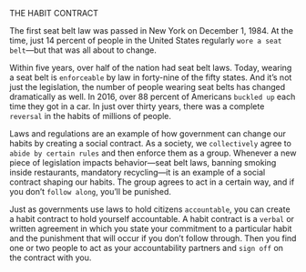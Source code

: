 THE HABIT CONTRACT

The first seat belt law was passed in New York on December 1, 1984.
At the time, just 14 percent of people in the United States regularly
`wore a seat belt`—but that was all about to change.

Within five years, over half of the nation had seat belt laws. Today,
wearing a seat belt is `enforceable` by law in forty-nine of the fifty states.
And it’s not just the legislation, the number of people wearing seat
belts has changed dramatically as well. In 2016, over 88 percent of
Americans `buckled up` each time they got in a car. In just over thirty
years, there was a complete `reversal` in the habits of millions of people.

Laws and regulations are an example of how government can
change our habits by creating a social contract. As a society, we
`collectively` agree to `abide by certain rules` and then enforce them as a
group. Whenever a new piece of legislation impacts behavior—seat belt
laws, banning smoking inside restaurants, mandatory recycling—it is
an example of a social contract shaping our habits. The group agrees to
act in a certain way, and if you don’t `follow along`, you’ll be punished.

Just as governments use laws to hold citizens `accountable`, you can
create a habit contract to hold yourself accountable. A habit contract is
a `verbal` or written agreement in which you state your commitment to
a particular habit and the punishment that will occur if you don’t
follow through. Then you find one or two people to act as your
accountability partners and `sign off` on the contract with you.